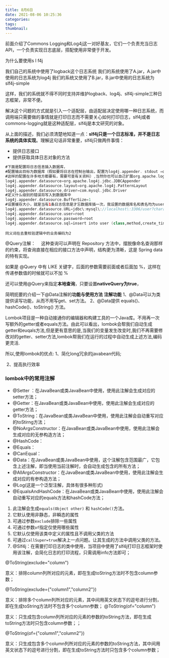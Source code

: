 ```yaml
---
title: 8月6日
date: 2021-08-06 10:25:36
categories:
tags:
thumbnail:
---
```


前面介绍了Commons Logging和Log4j这一对好基友，它们一个负责充当日志API，一个负责实现日志底层，搭配使用非常便于开发。



为什么要使用s l f4j

我们自己的系统中使用了logback这个日志系统
我们的系统使用了A.jar，A.jar中使用的日志系统为log4j
我们的系统又使用了B.jar，B.jar中使用的日志系统为slf4j-simple

这样，我们的系统就不得不同时支持并维护logback、log4j、slf4j-simple三种日志框架，非常不便。

解决这个问题的方式就是引入一个适配层，由适配层决定使用哪一种日志系统，而调用端只需要做的事情就是打印日志而不需要关心如何打印日志，slf4j或者commons-logging就是这种适配层，slf4j是本文研究的对象。

从上面的描述，我们必须清楚地知道一点：**slf4j只是一个日志标准，并不是日志系统的具体实现**。理解这句话非常重要，slf4j只做两件事情：

- 提供日志接口
- 提供获取具体日志对象的方法

```kotlin
#下面是配置将日志信息插入数据库，
#配置输出目标为数据库（假如要将日志在控制台输出，配置为log4j.appender. stdout =org.apache.log4j.ConsoleAppender；将日志写入文件，配置为log4j.appender.logfile=org.apache.log4j.DailyRollingFileAppender
#这样的配置在许多地方都要有，需要可查有关资料）,当然你也可以自己扩展org.apache.log4j.jdbc.JDBCAppender这个类，只需要在这里配置就可以了例如我们配置我自己扩展的MyJDBCAppender，配置为#log4j.appender.db=com.neam.commons.MyJDBCAppender
log4j.appender.datasource=org.apache.log4j.jdbc.JDBCAppender
log4j.appender.datasource.layout=org.apache.log4j.PatternLayout
log4j.appender.datasource.driver=com.mysql.jdbc.Driver
#定义什么级别的错误将写入到数据库中
log4j.appender.datasource.BufferSize=1
#设置缓存大小，就是当有1条日志信息是才忘数据库插一次，我设置的数据库名和表名均为user
log4j.appender.datasource.URL=jdbc\:mysql\://localhost\:3306/user?characterEncoding\=UTF8&zeroDateTimeBehavior\=convertToNull
log4j.appender.datasource.user=root
log4j.appender.datasource.password=root
log4j.appender.datasource.sql=insert into user (class,method,create_time,log_level,log_line,msg) values ('%C','%M','%d{yyyy-MM-dd HH:mm:ss}','%p','%l','%m')
```



```
同义词在去重校验逻辑中的业务编码为2
```

@Query注解：
 这种查询可以声明在 Repository 方法中，摆脱像命名查询那样的约束，将查询直接在相应的接口方法中声明，结构更为清晰，这是 Spring data 的特有实现。

如果是 @Query 中有 LIKE 关键字，后面的参数需要前面或者后面加 %，这样在传递参数值的时候就可以不加 %

还可以使用@Query来指定**本地查询**，只要设置**nativeQuery为true**，



简明扼要的介绍一下@Data注解的**功能与使用方法**
   **注解功能**
    1、@Data可以为类提供读写功能，从而不用写get、set方法。
    2、@Data提供 equals()、hashCode()、toString() 方法。



Lombok项目是一种自动接通你的编辑器和构建工具的一个Java库。不用再一次写额外的getter或者equals方法。由此可以看出，lombok会帮我们自动生成getter和euqals方法,但是更有意思的是,当我们的变量发生改变时,我们不再需要修改对的getter、setter方法,lombok帮我们在运行的过程中自动生成上述方法,编码更灵活.

所以,使用lombok的优点: 1、简化long冗余的javabean代码;

​                                    2、提高执行效率

### lombok中的常用注解

- @Setter ：在JavaBean或类JavaBean中使用，使用此注解会生成对应的setter方法；
- @Getter：在JavaBean或类JavaBean中使用，使用此注解会生成对应的getter方法；
- @ToString：在JavaBean或类JavaBean中使用，使用此注解会自动重写对应的toStirng方法；
- @NoArgsConstructor：在JavaBean或类JavaBean中使用，使用此注解会生成对应的无参构造方法；
- @HashCode：
- @Equals：
- @CanEqual：
- @Data：在JavaBean或类JavaBean中使用，这个注解包含范围最广，它包含上述注解，即当使用当前注解时，会自动生成包含的所有方法；
- @AllArgsConstructor：在JavaBean或类JavaBean中使用，使用此注解会生成对应的有参构造方法；
- @Log(这是一个泛型注解，具体有很多种形式)
- @EqualsAndHashCode：在JavaBean或类JavaBean中使用，使用此注解会自动重写对应的equals方法和hashCode方法；

1. 此注解会生成`equals(Object other)` 和 `hashCode()`方法。
2. 它默认使用非静态，非瞬态的属性
3. 可通过参数`exclude`排除一些属性
4. 可通过参数`of`指定仅使用哪些属性
5. 它默认仅使用该类中定义的属性且不调用父类的方法
6. 可通过`callSuper=true`解决上一点问题。让其生成的方法中调用父类的方法。
7. @Slf4j：在需要打印日志的类中使用，当项目中使用了slf4j打印日志框架时使用该注解，会简化日志的打印流程，只需调用info方法即可；

@ToString(exclude="column")

意义：排除column列所对应的元素，即在生成toString方法时不包含column参数；

@ToString(exclude={"column1","column2"})

意义：排除多个column列所对应的元素，其中间用英文状态下的逗号进行分割，即在生成toString方法时不包含多个column参数；
@ToString(of="column")

意义：只生成包含column列所对应的元素的参数的toString方法，即在生成toString方法时只包含column参数；；

@ToString(of={"column1","column2"})

意义：只生成包含多个column列所对应的元素的参数的toString方法，其中间用英文状态下的逗号进行分割，即在生成toString方法时只包含多个column参数；



